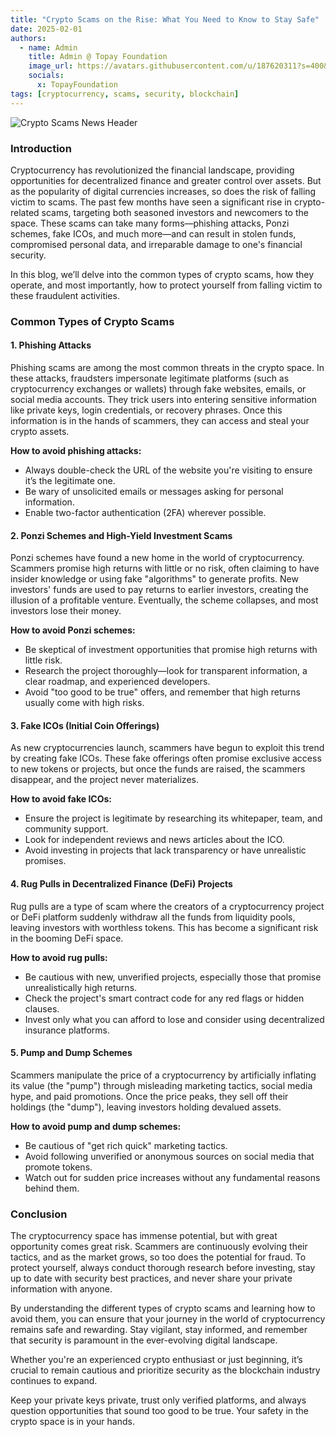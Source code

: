 ```yaml
---
title: "Crypto Scams on the Rise: What You Need to Know to Stay Safe"
date: 2025-02-01
authors:
  - name: Admin
    title: Admin @ Topay Foundation
    image_url: https://avatars.githubusercontent.com/u/187620311?s=400&u=b71e995a7552b0b58b47b79b52f9cb129e21dde4&v=4
    socials:
      x: TopayFoundation
tags: [cryptocurrency, scams, security, blockchain]
---
```

![Crypto Scams News Header](/img/blog/feb/01.webp)
### Introduction

Cryptocurrency has revolutionized the financial landscape, providing opportunities for decentralized finance and greater control over assets. But as the popularity of digital currencies increases, so does the risk of falling victim to scams. The past few months have seen a significant rise in crypto-related scams, targeting both seasoned investors and newcomers to the space. These scams can take many forms—phishing attacks, Ponzi schemes, fake ICOs, and much more—and can result in stolen funds, compromised personal data, and irreparable damage to one's financial security.

In this blog, we’ll delve into the common types of crypto scams, how they operate, and most importantly, how to protect yourself from falling victim to these fraudulent activities.

<!-- truncate -->

### Common Types of Crypto Scams

#### 1. **Phishing Attacks**
Phishing scams are among the most common threats in the crypto space. In these attacks, fraudsters impersonate legitimate platforms (such as cryptocurrency exchanges or wallets) through fake websites, emails, or social media accounts. They trick users into entering sensitive information like private keys, login credentials, or recovery phrases. Once this information is in the hands of scammers, they can access and steal your crypto assets.

**How to avoid phishing attacks:**
- Always double-check the URL of the website you're visiting to ensure it’s the legitimate one.
- Be wary of unsolicited emails or messages asking for personal information.
- Enable two-factor authentication (2FA) wherever possible.

#### 2. **Ponzi Schemes and High-Yield Investment Scams**
Ponzi schemes have found a new home in the world of cryptocurrency. Scammers promise high returns with little or no risk, often claiming to have insider knowledge or using fake "algorithms" to generate profits. New investors' funds are used to pay returns to earlier investors, creating the illusion of a profitable venture. Eventually, the scheme collapses, and most investors lose their money.

**How to avoid Ponzi schemes:**
- Be skeptical of investment opportunities that promise high returns with little risk.
- Research the project thoroughly—look for transparent information, a clear roadmap, and experienced developers.
- Avoid "too good to be true" offers, and remember that high returns usually come with high risks.

#### 3. **Fake ICOs (Initial Coin Offerings)**
As new cryptocurrencies launch, scammers have begun to exploit this trend by creating fake ICOs. These fake offerings often promise exclusive access to new tokens or projects, but once the funds are raised, the scammers disappear, and the project never materializes.

**How to avoid fake ICOs:**
- Ensure the project is legitimate by researching its whitepaper, team, and community support.
- Look for independent reviews and news articles about the ICO.
- Avoid investing in projects that lack transparency or have unrealistic promises.

#### 4. **Rug Pulls in Decentralized Finance (DeFi) Projects**
Rug pulls are a type of scam where the creators of a cryptocurrency project or DeFi platform suddenly withdraw all the funds from liquidity pools, leaving investors with worthless tokens. This has become a significant risk in the booming DeFi space.

**How to avoid rug pulls:**
- Be cautious with new, unverified projects, especially those that promise unrealistically high returns.
- Check the project's smart contract code for any red flags or hidden clauses.
- Invest only what you can afford to lose and consider using decentralized insurance platforms.

#### 5. **Pump and Dump Schemes**
Scammers manipulate the price of a cryptocurrency by artificially inflating its value (the "pump") through misleading marketing tactics, social media hype, and paid promotions. Once the price peaks, they sell off their holdings (the "dump"), leaving investors holding devalued assets.

**How to avoid pump and dump schemes:**
- Be cautious of "get rich quick" marketing tactics.
- Avoid following unverified or anonymous sources on social media that promote tokens.
- Watch out for sudden price increases without any fundamental reasons behind them.

### Conclusion

The cryptocurrency space has immense potential, but with great opportunity comes great risk. Scammers are continuously evolving their tactics, and as the market grows, so too does the potential for fraud. To protect yourself, always conduct thorough research before investing, stay up to date with security best practices, and never share your private information with anyone.

By understanding the different types of crypto scams and learning how to avoid them, you can ensure that your journey in the world of cryptocurrency remains safe and rewarding. Stay vigilant, stay informed, and remember that security is paramount in the ever-evolving digital landscape.

Whether you're an experienced crypto enthusiast or just beginning, it’s crucial to remain cautious and prioritize security as the blockchain industry continues to expand. 

Keep your private keys private, trust only verified platforms, and always question opportunities that sound too good to be true. Your safety in the crypto space is in your hands.
